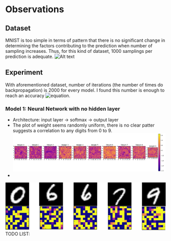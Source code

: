 # Observations

## Dataset
MNIST is too simple in terms of pattern that there is no significant change in determining the factors contributing to the prediction when number of sampling increases. Thus, for this kind of dataset, 1000 samplings per prediction is adequate.
![Alt text](http://theanets.readthedocs.io/en/stable/_images/mnist-digits-small.png)

## Experiment
With aforementioned dataset, number of iterations (the number of times do backpropagation) is 2000 for every model. I found this number is enough to reach an accuracy ![equation](https://latex.codecogs.com/gif.latex?\geq&space;90).
### Model 1: Neural Network with no hidden layer
- Architecture: input layer -> softmax -> output layer
- The plot of weight seems randomly uniform, there is no clear patter suggests a correlation to any digits from 0 to 9. 
![Alt text](img/model1_weight.png?raw=true "Optional Title")
- 


![Alt_text](img/weight_img_model2.png?raw=true)
TODO LIST:
